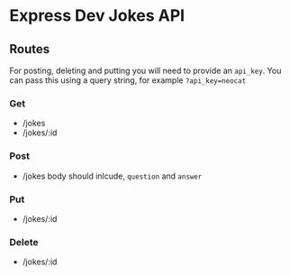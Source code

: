 # Express Dev Jokes API

## Routes

For posting, deleting and putting you will need to provide an `api_key`. 
You can pass this using a query string, for example `?api_key=neocat`

### Get

- /jokes
- /jokes/:id

### Post

- /jokes
    body should inlcude, `question` and `answer`

### Put

- /jokes/:id

### Delete

- /jokes/:id
